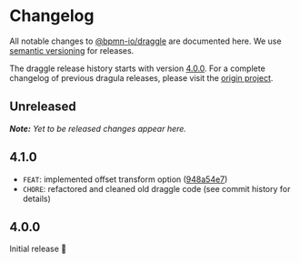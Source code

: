 # Changelog

All notable changes to [@bpmn-io/draggle](https://github.com/bpmn-io/draggle) are documented here. We use [semantic versioning](http://semver.org/) for releases.

The draggle release history starts with version [4.0.0](#400). For a complete changelog of previous dragula releases, please visit the [origin project](https://github.com/bevacqua/dragula).

## Unreleased

___Note:__ Yet to be released changes appear here._

## 4.1.0

- `FEAT`: implemented offset transform option ([948a54e7](https://github.com/bpmn-io/draggle/commit/948a54e71956caa7990f864893c81ffa14f75400))
- `CHORE`: refactored and cleaned old draggle code (see commit history for details)

## 4.0.0

Initial release :tada:
